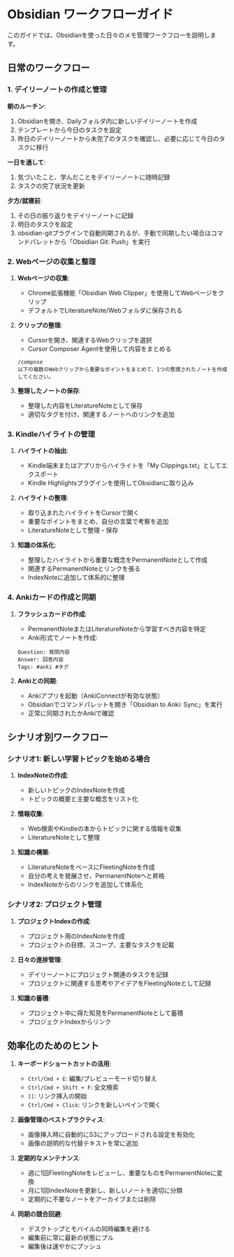 # Obsidian ワークフローガイド

このガイドでは、Obsidianを使った日々のメモ管理ワークフローを説明します。

## 日常のワークフロー

### 1. デイリーノートの作成と管理

**朝のルーチン**:
1. Obsidianを開き、Dailyフォルダ内に新しいデイリーノートを作成
2. テンプレートから今日のタスクを設定
3. 昨日のデイリーノートから未完了のタスクを確認し、必要に応じて今日のタスクに移行

**一日を通して**:
1. 気づいたこと、学んだことをデイリーノートに随時記録
2. タスクの完了状況を更新

**夕方/就寝前**:
1. その日の振り返りをデイリーノートに記録
2. 明日のタスクを設定
3. obsidian-gitプラグインで自動同期されるが、手動で同期したい場合はコマンドパレットから「Obsidian Git: Push」を実行

### 2. Webページの収集と整理

1. **Webページの収集**:
   - Chrome拡張機能「Obsidian Web Clipper」を使用してWebページをクリップ
   - デフォルトでLiteratureNote/Webフォルダに保存される

2. **クリップの整理**:
   - Cursorを開き、関連するWebクリップを選択
   - Cursor Composer Agentを使用して内容をまとめる
   ```
   /compose
   以下の複数のWebクリップから重要なポイントをまとめて、1つの整理されたノートを作成してください。
   ```

3. **整理したノートの保存**:
   - 整理した内容をLiteratureNoteとして保存
   - 適切なタグを付け、関連するノートへのリンクを追加

### 3. Kindleハイライトの管理

1. **ハイライトの抽出**:
   - Kindle端末またはアプリからハイライトを「My Clippings.txt」としてエクスポート
   - Kindle Highlightsプラグインを使用してObsidianに取り込み

2. **ハイライトの整理**:
   - 取り込まれたハイライトをCursorで開く
   - 重要なポイントをまとめ、自分の言葉で考察を追加
   - LiteratureNoteとして整理・保存

3. **知識の体系化**:
   - 整理したハイライトから重要な概念をPermanentNoteとして作成
   - 関連するPermanentNoteとリンクを張る
   - IndexNoteに追加して体系的に整理

### 4. Ankiカードの作成と同期

1. **フラッシュカードの作成**:
   - PermanentNoteまたはLiteratureNoteから学習すべき内容を特定
   - Anki形式でノートを作成:
   ```
   Question: 質問内容
   Answer: 回答内容
   Tags: #anki #タグ
   ```

2. **Ankiとの同期**:
   - Ankiアプリを起動（AnkiConnectが有効な状態）
   - Obsidianでコマンドパレットを開き「Obsidian to Anki: Sync」を実行
   - 正常に同期されたかAnkiで確認

## シナリオ別ワークフロー

### シナリオ1: 新しい学習トピックを始める場合

1. **IndexNoteの作成**:
   - 新しいトピックのIndexNoteを作成
   - トピックの概要と主要な概念をリスト化

2. **情報収集**:
   - Web検索やKindleの本からトピックに関する情報を収集
   - LiteratureNoteとして整理

3. **知識の構築**:
   - LiteratureNoteをベースにFleetingNoteを作成
   - 自分の考えを発展させ、PermanentNoteへと昇格
   - IndexNoteからのリンクを追加して体系化

### シナリオ2: プロジェクト管理

1. **プロジェクトIndexの作成**:
   - プロジェクト用のIndexNoteを作成
   - プロジェクトの目標、スコープ、主要なタスクを記載

2. **日々の進捗管理**:
   - デイリーノートにプロジェクト関連のタスクを記録
   - プロジェクトに関連する思考やアイデアをFleetingNoteとして記録

3. **知識の蓄積**:
   - プロジェクト中に得た知見をPermanentNoteとして蓄積
   - プロジェクトIndexからリンク

## 効率化のためのヒント

1. **キーボードショートカットの活用**:
   - `Ctrl/Cmd + E`: 編集/プレビューモード切り替え
   - `Ctrl/Cmd + Shift + F`: 全文検索
   - `[[`: リンク挿入の開始
   - `Ctrl/Cmd + Click`: リンクを新しいペインで開く

2. **画像管理のベストプラクティス**:
   - 画像挿入時に自動的にS3にアップロードされる設定を有効化
   - 画像の説明的な代替テキストを常に追加

3. **定期的なメンテナンス**:
   - 週に1回FleetingNoteをレビューし、重要なものをPermanentNoteに変換
   - 月に1回IndexNoteを更新し、新しいノートを適切に分類
   - 定期的に不要なノートをアーカイブまたは削除

4. **同期の競合回避**:
   - デスクトップとモバイルの同時編集を避ける
   - 編集前に常に最新の状態にプル
   - 編集後は速やかにプッシュ